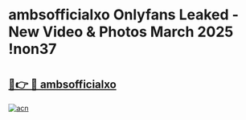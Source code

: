 # ambsofficialxo Onlyfans Leaked - New Video & Photos March 2025 !non37

# <h2><a href="https://cjfbr3.iuczelnia.edu.pl?title=ambsofficialxo&ref=non37">🔗👉 🔴 ambsofficialxo</a></h2>

[![acn](https://github.com/user-attachments/assets/0f9c940e-d8b0-45ae-aac7-cd30a18b3e1c)](https://cjfbr3.iuczelnia.edu.pl?title=ambsofficialxo&ref=non37)

